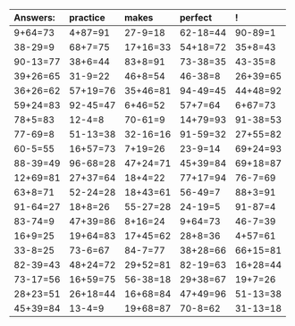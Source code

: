 | Answers: | practice | makes | perfect | ! |
| :--- | :--- | :--- | :--- | :--- |
| 9+64=73 | 4+87=91 | 27-9=18 | 62-18=44 | 90-89=1 | 
| 38-29=9 | 68+7=75 | 17+16=33 | 54+18=72 | 35+8=43 | 
| 90-13=77 | 38+6=44 | 83+8=91 | 73-38=35 | 43-35=8 | 
| 39+26=65 | 31-9=22 | 46+8=54 | 46-38=8 | 26+39=65 | 
| 36+26=62 | 57+19=76 | 35+46=81 | 94-49=45 | 44+48=92 | 
| 59+24=83 | 92-45=47 | 6+46=52 | 57+7=64 | 6+67=73 | 
| 78+5=83 | 12-4=8 | 70-61=9 | 14+79=93 | 91-38=53 | 
| 77-69=8 | 51-13=38 | 32-16=16 | 91-59=32 | 27+55=82 | 
| 60-5=55 | 16+57=73 | 7+19=26 | 23-9=14 | 69+24=93 | 
| 88-39=49 | 96-68=28 | 47+24=71 | 45+39=84 | 69+18=87 | 
| 12+69=81 | 27+37=64 | 18+4=22 | 77+17=94 | 76-7=69 | 
| 63+8=71 | 52-24=28 | 18+43=61 | 56-49=7 | 88+3=91 | 
| 91-64=27 | 18+8=26 | 55-27=28 | 24-19=5 | 91-87=4 | 
| 83-74=9 | 47+39=86 | 8+16=24 | 9+64=73 | 46-7=39 | 
| 16+9=25 | 19+64=83 | 17+45=62 | 28+8=36 | 4+57=61 | 
| 33-8=25 | 73-6=67 | 84-7=77 | 38+28=66 | 66+15=81 | 
| 82-39=43 | 48+24=72 | 29+52=81 | 82-19=63 | 16+28=44 | 
| 73-17=56 | 16+59=75 | 56-38=18 | 29+38=67 | 19+7=26 | 
| 28+23=51 | 26+18=44 | 16+68=84 | 47+49=96 | 51-13=38 | 
| 45+39=84 | 13-4=9 | 19+68=87 | 70-8=62 | 31-13=18 | 
